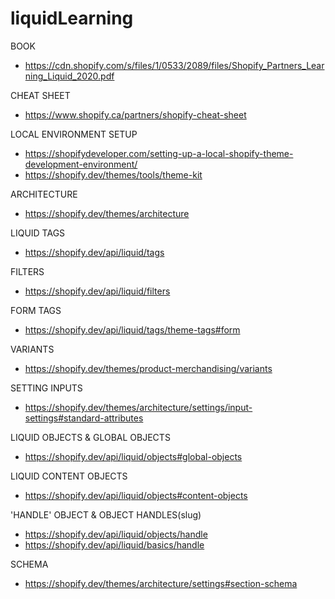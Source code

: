 # liquidLearning

BOOK
- https://cdn.shopify.com/s/files/1/0533/2089/files/Shopify_Partners_Learning_Liquid_2020.pdf

CHEAT SHEET
- https://www.shopify.ca/partners/shopify-cheat-sheet

LOCAL ENVIRONMENT SETUP
- https://shopifydeveloper.com/setting-up-a-local-shopify-theme-development-environment/
- https://shopify.dev/themes/tools/theme-kit

ARCHITECTURE
- https://shopify.dev/themes/architecture

LIQUID TAGS
- https://shopify.dev/api/liquid/tags

FILTERS
- https://shopify.dev/api/liquid/filters

FORM TAGS
- https://shopify.dev/api/liquid/tags/theme-tags#form

VARIANTS
- https://shopify.dev/themes/product-merchandising/variants

SETTING INPUTS
- https://shopify.dev/themes/architecture/settings/input-settings#standard-attributes

LIQUID OBJECTS & GLOBAL OBJECTS
- https://shopify.dev/api/liquid/objects#global-objects

LIQUID CONTENT OBJECTS
- https://shopify.dev/api/liquid/objects#content-objects

'HANDLE' OBJECT & OBJECT HANDLES(slug)
- https://shopify.dev/api/liquid/objects/handle
- https://shopify.dev/api/liquid/basics/handle

SCHEMA
- https://shopify.dev/themes/architecture/settings#section-schema
